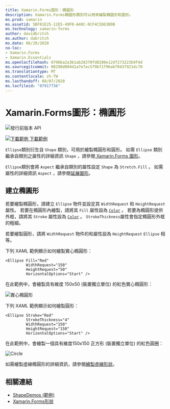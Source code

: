 ```yaml
---
title: Xamarin.Forms圖形：橢圓形
description: Xamarin.Forms橢圓形類別可以用來繪製橢圓形和圓形。
ms.prod: xamarin
ms.assetid: 5BF81E25-12E5-49F0-A40C-0CF4C5D63B9B
ms.technology: xamarin-forms
author: davidbritch
ms.author: dabritch
ms.date: 06/20/2020
no-loc:
- Xamarin.Forms
- Xamarin.Essentials
ms.openlocfilehash: 0796ba2a3b1ab28370fd8280e12df273223b9f4d
ms.sourcegitcommit: 08290d004d1a7e7ac579bf1f96abf8437921dc70
ms.translationtype: MT
ms.contentlocale: zh-TW
ms.lasthandoff: 08/07/2020
ms.locfileid: "87917736"
---
```

# <a name="no-locxamarinforms-shapes-ellipse"></a>Xamarin.Forms圖形：橢圓形

![發行前版本 API](~/media/shared/preview.png)

[![下載範例](~/media/shared/download.png) 下載範例](https://docs.microsoft.com/samples/xamarin/xamarin-forms-samples/userinterface-shapesdemos/)

`Ellipse`類別衍生自 `Shape` 類別，可用於繪製橢圓形和圓形。 如需 `Ellipse` 類別繼承自類別之屬性的詳細資訊 `Shape` ，請參閱[ Xamarin.Forms 圖形](index.md)。

`Ellipse`類別會將 `Aspect` 繼承自類別的屬性設定 `Shape` 為 `Stretch.Fill` 。 如需屬性的詳細資訊 `Aspect` ，請參閱[延展圖形](index.md#stretch-shapes)。

## <a name="create-an-ellipse"></a>建立橢圓形

若要繪製橢圓形，請建立 `Ellipse` 物件並設定其 `WidthRequest` 和 `HeightRequest` 屬性。 若要在橢圓形內繪製，請將其 `Fill` 屬性設為 [`Color`](xref:Xamarin.Forms.Color) 。 若要為橢圓形提供外框，請將其 `Stroke` 屬性設為 [`Color`](xref:Xamarin.Forms.Color) 。 `StrokeThickness`屬性會指定橢圓形外框的粗細。

若要繪製圓形，請將 `WidthRequest` 物件的和屬性設為 `HeightRequest` `Ellipse` 相等。

下列 XAML 範例顯示如何繪製實心橢圓形：

```xaml
<Ellipse Fill="Red"
         WidthRequest="150"
         HeightRequest="50"
         HorizontalOptions="Start" />
```

在此範例中，會繪製具有維度 150x50 (裝置獨立單位) 的紅色實心橢圓形：

![實心橢圓形](ellipse-images/filled.png "實心橢圓形")

下列 XAML 範例顯示如何繪製圓形：

```xaml
<Ellipse Stroke="Red"
         StrokeThickness="4"
         WidthRequest="150"
         HeightRequest="150"
         HorizontalOptions="Start" />
```

在此範例中，會繪製一個具有維度150x150 正方形 (裝置獨立單位) 的紅色圓圈：

![Circle](ellipse-images/circle.png "Circle")

如需繪製虛線橢圓形的詳細資訊，請參閱[繪製虛線形狀](index.md#draw-dashed-shapes)。

## <a name="related-links"></a>相關連結

- [ShapeDemos (範例) ](https://docs.microsoft.com/samples/xamarin/xamarin-forms-samples/userinterface-shapesdemos/)
- [Xamarin.Forms形狀](index.md)
